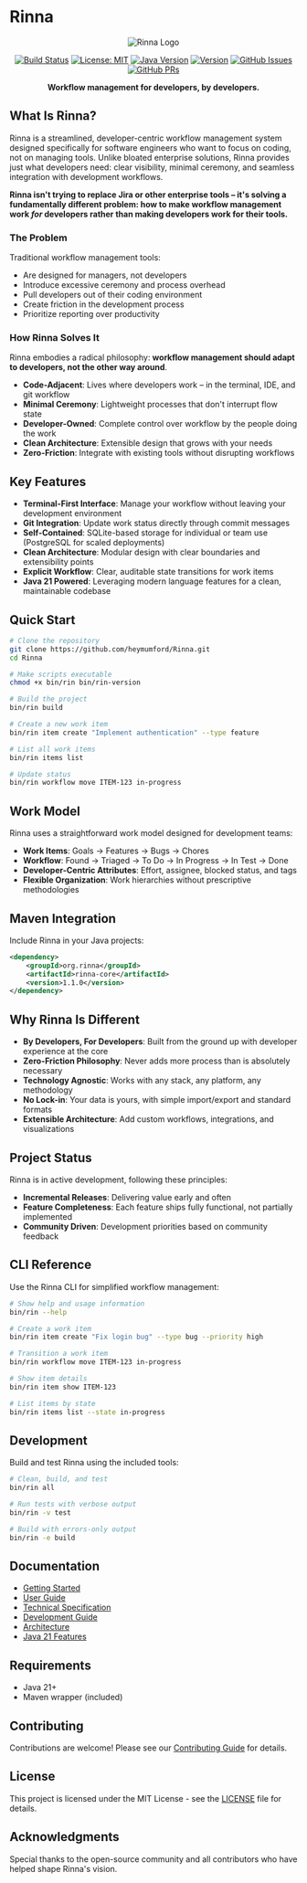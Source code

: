 # Rinna

<div align="center">

![Rinna Logo](https://via.placeholder.com/150x150.png?text=Rinna)

[![Build Status](https://img.shields.io/badge/build-passing-brightgreen.svg)](https://github.com/heymumford/Rinna/actions)
[![License: MIT](https://img.shields.io/badge/License-MIT-blue.svg)](https://opensource.org/licenses/MIT)
[![Java Version](https://img.shields.io/badge/java-21-orange.svg)](https://openjdk.java.net/projects/jdk/21/)
[![Version](https://img.shields.io/badge/version-1.1.0-blue.svg)](https://github.com/heymumford/Rinna/releases)
[![GitHub Issues](https://img.shields.io/github/issues/heymumford/Rinna.svg)](https://github.com/heymumford/Rinna/issues)
[![GitHub PRs](https://img.shields.io/github/issues-pr/heymumford/Rinna.svg)](https://github.com/heymumford/Rinna/pulls)

**Workflow management for developers, by developers.**

</div>

## What Is Rinna?

Rinna is a streamlined, developer-centric workflow management system designed specifically for software engineers who want to focus on coding, not on managing tools. Unlike bloated enterprise solutions, Rinna provides just what developers need: clear visibility, minimal ceremony, and seamless integration with development workflows.

**Rinna isn't trying to replace Jira or other enterprise tools – it's solving a fundamentally different problem: how to make workflow management work _for_ developers rather than making developers work for their tools.**

### The Problem

Traditional workflow management tools:
- Are designed for managers, not developers
- Introduce excessive ceremony and process overhead
- Pull developers out of their coding environment
- Create friction in the development process
- Prioritize reporting over productivity

### How Rinna Solves It

Rinna embodies a radical philosophy: **workflow management should adapt to developers, not the other way around**.

- **Code-Adjacent**: Lives where developers work – in the terminal, IDE, and git workflow
- **Minimal Ceremony**: Lightweight processes that don't interrupt flow state
- **Developer-Owned**: Complete control over workflow by the people doing the work
- **Clean Architecture**: Extensible design that grows with your needs
- **Zero-Friction**: Integrate with existing tools without disrupting workflows

## Key Features

- **Terminal-First Interface**: Manage your workflow without leaving your development environment
- **Git Integration**: Update work status directly through commit messages
- **Self-Contained**: SQLite-based storage for individual or team use (PostgreSQL for scaled deployments)
- **Clean Architecture**: Modular design with clear boundaries and extensibility points
- **Explicit Workflow**: Clear, auditable state transitions for work items
- **Java 21 Powered**: Leveraging modern language features for a clean, maintainable codebase

## Quick Start

```bash
# Clone the repository
git clone https://github.com/heymumford/Rinna.git
cd Rinna

# Make scripts executable
chmod +x bin/rin bin/rin-version

# Build the project
bin/rin build

# Create a new work item
bin/rin item create "Implement authentication" --type feature

# List all work items
bin/rin items list

# Update status
bin/rin workflow move ITEM-123 in-progress
```

## Work Model

Rinna uses a straightforward work model designed for development teams:

- **Work Items**: Goals → Features → Bugs → Chores
- **Workflow**: Found → Triaged → To Do → In Progress → In Test → Done
- **Developer-Centric Attributes**: Effort, assignee, blocked status, and tags
- **Flexible Organization**: Work hierarchies without prescriptive methodologies

## Maven Integration

Include Rinna in your Java projects:

```xml
<dependency>
    <groupId>org.rinna</groupId>
    <artifactId>rinna-core</artifactId>
    <version>1.1.0</version>
</dependency>
```

## Why Rinna Is Different

- **By Developers, For Developers**: Built from the ground up with developer experience at the core
- **Zero-Friction Philosophy**: Never adds more process than is absolutely necessary
- **Technology Agnostic**: Works with any stack, any platform, any methodology
- **No Lock-in**: Your data is yours, with simple import/export and standard formats
- **Extensible Architecture**: Add custom workflows, integrations, and visualizations

## Project Status

Rinna is in active development, following these principles:

- **Incremental Releases**: Delivering value early and often
- **Feature Completeness**: Each feature ships fully functional, not partially implemented
- **Community Driven**: Development priorities based on community feedback

## CLI Reference

Use the Rinna CLI for simplified workflow management:

```bash
# Show help and usage information
bin/rin --help

# Create a work item
bin/rin item create "Fix login bug" --type bug --priority high

# Transition a work item
bin/rin workflow move ITEM-123 in-progress

# Show item details
bin/rin item show ITEM-123

# List items by state
bin/rin items list --state in-progress
```

## Development

Build and test Rinna using the included tools:

```bash
# Clean, build, and test
bin/rin all

# Run tests with verbose output
bin/rin -v test

# Build with errors-only output
bin/rin -e build
```

## Documentation

- [Getting Started](docs/getting-started/README.md)
- [User Guide](docs/user-guide/README.md)
- [Technical Specification](docs/technical-specification.md)
- [Development Guide](docs/development/README.md)
- [Architecture](docs/development/architecture.md)
- [Java 21 Features](docs/development/java21-features.md)

## Requirements

- Java 21+
- Maven wrapper (included)

## Contributing

Contributions are welcome! Please see our [Contributing Guide](docs/development/contribution.md) for details.

## License

This project is licensed under the MIT License - see the [LICENSE](LICENSE) file for details.

## Acknowledgments

Special thanks to the open-source community and all contributors who have helped shape Rinna's vision.